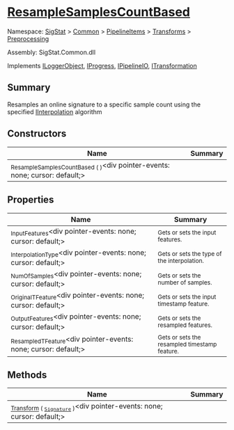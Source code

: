 # [ResampleSamplesCountBased](./ResampleSamplesCountBased.md)

Namespace: [SigStat]() > [Common](./../../../README.md) > [PipelineItems]() > [Transforms]() > [Preprocessing](./README.md)

Assembly: SigStat.Common.dll

Implements [ILoggerObject](./../../../ILoggerObject.md), [IProgress](./../../../Helpers/IProgress.md), [IPipelineIO](./../../../Pipeline/IPipelineIO.md), [ITransformation](./../../../ITransformation.md)

## Summary
Resamples an online signature to a specific sample count using the specified [IInterpolation](https://github.com/hargitomi97/sigstat/blob/master/docs/md/SigStat/Common/PipelineItems/Transforms/Preprocessing/IInterpolation.md) algorithm

## Constructors

| Name | Summary | 
| --- | --- | 
| <sub>ResampleSamplesCountBased (  )</sub><div pointer-events: none; cursor: default;><img width=200/></div>| <sub></sub>| <br>


## Properties

| Name | Summary | 
| --- | --- | 
| <sub>InputFeatures</sub><div pointer-events: none; cursor: default;><img width=200/></div>| <sub>Gets or sets the input features.</sub>| <br>
| <sub>InterpolationType</sub><div pointer-events: none; cursor: default;><img width=200/></div>| <sub>Gets or sets the type of the interpolation. <seealso cref="T:SigStat.Common.PipelineItems.Transforms.Preprocessing.IInterpolation" /></sub>| <br>
| <sub>NumOfSamples</sub><div pointer-events: none; cursor: default;><img width=200/></div>| <sub>Gets or sets the number of samples.</sub>| <br>
| <sub>OriginalTFeature</sub><div pointer-events: none; cursor: default;><img width=200/></div>| <sub>Gets or sets the input timestamp feature.</sub>| <br>
| <sub>OutputFeatures</sub><div pointer-events: none; cursor: default;><img width=200/></div>| <sub>Gets or sets the resampled  features.</sub>| <br>
| <sub>ResampledTFeature</sub><div pointer-events: none; cursor: default;><img width=200/></div>| <sub>Gets or sets the resampled timestamp feature.</sub>| <br>


## Methods

| Name | Summary | 
| --- | --- | 
| <sub>[Transform](./Methods/ResampleSamplesCountBased-100663829.md) ( [`Signature`](./../../../Signature.md) )</sub><div pointer-events: none; cursor: default;><img width=200/></div>| <sub></sub>| <br>


